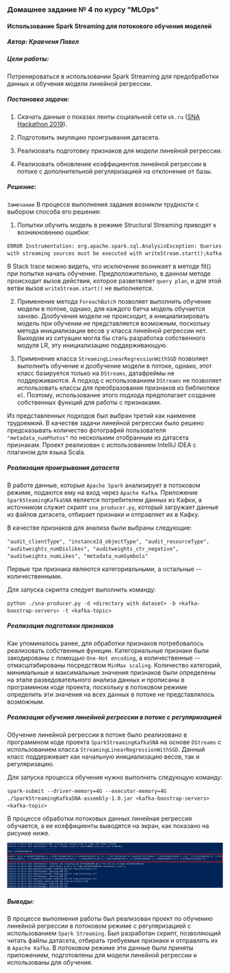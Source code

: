 ### Домашнее задание № 4 по курсу "MLOps"
#### Использование Spark Streaming для потокового обучения моделей
##### Автор: Кравченя Павел

##### Цели работы:
Потренироваться в использовании Spark Streaming для предобработки данных и обучения модели линейной регрессии.

##### Постановка задачи:

1. Скачать данные о показах ленты социальной сети `ok.ru` ([SNA Hackathon 2019](https://www.kaggle.com/sharthz23/sna-hackathon-2019-collaboration)).

2. Подготовить эмуляцию проигрывания датасета.

3. Реализовать подготовку признаков для модели линейной регрессии.

4. Реализовать обновление коэффициентов линейной регрессии в потоке с дополнительной регуляризацией на отклонение от базы.

##### Решение:

`Замечание` В процессе выполнения задания возникли трудности с выбором способа его решения:

1. Попытки обучить модель в режиме Structural Streaming приводят к возникновению ошибки:

`ERROR Instrumentation: org.apache.spark.sql.AnalysisException: Queries with streaming sources must be executed with writeStream.start();kafka`

В Stack trace можно видеть, что исключение возникает в методе fit() при попытке начать обучение. Предположительно, в данном методе происходит вызов действия, которое разветвляет `query plan`, и для этой ветви вызов `writeStream.start()` не выполняется.

2. Применение метода `ForeachBatch` позволяет выполнить обучение модели в потоке, однако, для каждого батча модель обучается заново. Дообучения модели не происходит, а инициализировать модель при обучении не представляется возможным, поскольку метода инициализации весов у класса линейной регрессии нет. Выходом из ситуации могла бы стать разработка собственного модуля LR, эту инициализацию поддерживающую.

3. Применение класса `StreamingLinearRegressionWithSGD` позволяет выполнить обучение и дообучение модели в потоке, однако, этот класс базируется только на `DStreams`, датафреймы не поддерживаются. А подход с использованием `DStreams` не позволяет использовать классы для преобразования признаков из библиотеки `ml`. Поэтому, использование этого подхода предполагает создание собственных функций для работы с признаками.

Из представленных подходов был выбран третий как наименее трудоемкий. В качестве задачи линейной регрессии было решено предсказывать количество фотографий пользователя `"metadata_numPhotos"` по нескольким отобранным из датасета признакам. Проект реализован с использованием IntelliJ IDEA с плагином для языка Scala.

##### Реализация проигрывания датасета

В работе данные, которые `Apache Spark` анализирует в потоковом режиме, подаются ему на вход через `Apache Kafka`. Приложение `SparkSteamingKafkaSNA` является потребителем данных из Кафки, а источником служит скрипт `sna_producer.py`, который загружает данные из файлов датасета, отбирает признаки и отправляет их в Кафку.

В качестве признаков для анализа были выбраны следующие:

`"audit_clientType", "instanceId_objectType", "audit_resourceType", "auditweights_numDislikes", "auditweights_ctr_negative", "auditweights_numLikes", "metadata_numSymbols"`

Первые три признака являются категориальными, а остальные -- количественными.

Для запуска скрипта следует выполнить команду:

`python ./sna-producer.py -d <directory with dataset> -b <kafka-boostrap-servers> -t <kafka-topic>`

##### Реализация подготовки признаков

Как упоминалось ранее, для обработки признаков потребовалось реализовать собственные функции. Категориальные признаки были закодированы с помощью `One-Hot encoding`, а количественные -- отмасштабированы посредством `MinMax scaling`. Количество категорий, минимальные и максимальные значения признаков были определены на этапе разведовательного анализа данных и прописаны в программном коде проекта, поскольку в потоковом режиме определить эти значения на всех данных в потоке не представлялось возможным.

##### Реализация обучения линейной регрессии в потоке с регуляризацией

Обучение линейной регрессии в потоке было реализовано в программном коде проекта `SparkStreamingKafkaSNA` на основе `DStreams` с использованием класса `StreamingLinearRegressionWithSGD`. Данный класс поддерживает как начальную инициализацию весов, так и регуляризацию. 

Для запуска процесса обучения нужно выполнить следующую команду:

`spark-submit --driver-memory=4G --executor-memory=4G ./SparkStreamingKafkaSNA-assembly-1.0.jar <kafka-boostrap-servers> <kafka-topic>`

В процессе обработки потоковых данных линейная регрессия обучается, а ее коэффициенты выводятся на экран, как показано на рисунке ниже.

![Weights Updates](images/WeightsUpdates.png)

##### Выводы:

В процессе выполнения работы был реализован проект по обучению линейной регрессии в потоковом режиме с регуляризацией с использованием `Spark Streaming`. Был разработан скрипт, позволяющий читать файлы датасета, отбирать требуемые признаки и отправлять их в `Apache Kafka`. В потоковом режиме эти данные были приняты приложением, подготовлены для модели линейной регрессии и использованы для обучения.
